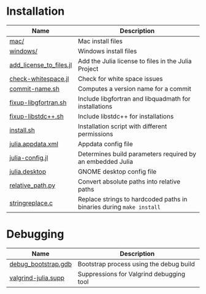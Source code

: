 Installation
============

| Name                           |  Description                                                |
|  ----------------------------  |  ---------------------------------------------------------  |
|[ mac/ ](https://github.com/JuliaLang/julia/blob/master/contrib/mac/) | Mac install files |
|[ windows/ ](https://github.com/JuliaLang/julia/blob/master/contrib/windows/) | Windows install files |
|[ add_license_to_files.jl ](https://github.com/JuliaLang/julia/blob/master/contrib/add_license_to_files.jl ) | Add the Julia license to files in the Julia Project |
|[ check-whitespace.jl ](https://github.com/JuliaLang/julia/blob/master/contrib/check-whitespace.jl) | Check for white space issues |
|[ commit-name.sh ](https://github.com/JuliaLang/julia/blob/master/contrib/commit-name.sh) | Computes a version name for a commit |
|[ fixup-libgfortran.sh ](https://github.com/JuliaLang/julia/blob/master/contrib/fixup-libgfortran.sh) | Include libgfortran  and libquadmath for installations |
|[ fixup-libstdc++.sh ](https://github.com/JuliaLang/julia/blob/master/contrib/fixup-libstdc++.sh) | Include libstdc++ for    installations |
|[ install.sh ](https://github.com/JuliaLang/julia/blob/master/contrib/install.sh) | Installation script with different permissions |
|[ julia.appdata.xml ](https://github.com/JuliaLang/julia/blob/master/contrib/julia.appdata.xml) | Appdata config file |
|[ julia-config.jl ](https://github.com/JuliaLang/julia/blob/master/contrib/julia-config.jl) | Determines build parameters required by an embedded Julia |
|[ julia.desktop ](https://github.com/JuliaLang/julia/blob/master/contrib/julia.desktop) | GNOME desktop config file |
|[ relative_path.py ](https://github.com/JuliaLang/julia/blob/master/contrib/relative_path.py) | Convert absolute paths into   relative paths |
|[ stringreplace.c ](https://github.com/JuliaLang/julia/blob/master/contrib/stringreplace.c) | Replace strings to hardcoded paths in binaries during `make install` |

Debugging
=========

| Name                           |  Description                                                |
| ------------------------------ | ----------------------------------------------------------- |
|[ debug_bootstrap.gdb ](https://github.com/JuliaLang/julia/blob/master/contrib/debug_bootstrap.gdb) | Bootstrap process using the debug build |
|[ valgrind-julia.supp ](https://github.com/JuliaLang/julia/blob/master/contrib/valgrind-julia.supp) | Suppressions for Valgrind debugging tool |
